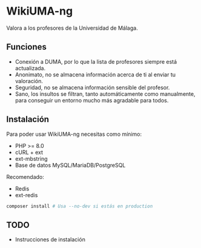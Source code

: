 # WikiUMA-ng
Valora a los profesores de la Universidad de Málaga.

## Funciones
* Conexión a DUMA, por lo que la lista de profesores siempre está actualizada.
* Anonimato, no se almacena información acerca de ti al enviar tu valoración.
* Seguridad, no se almacena información sensible del profesor.
* Sano, los insultos se filtran, tanto automáticamente como manualmente, para conseguir un entorno mucho más agradable para todos.

## Instalación
Para poder usar WikiUMA-ng necesitas como mínimo:
* PHP >= 8.0
* cURL + ext
* ext-mbstring
* Base de datos MySQL/MariaDB/PostgreSQL

Recomendado:
* Redis
* ext-redis

```bash
composer install # Usa --no-dev si estás en production
```

## TODO
* Instrucciones de instalación

